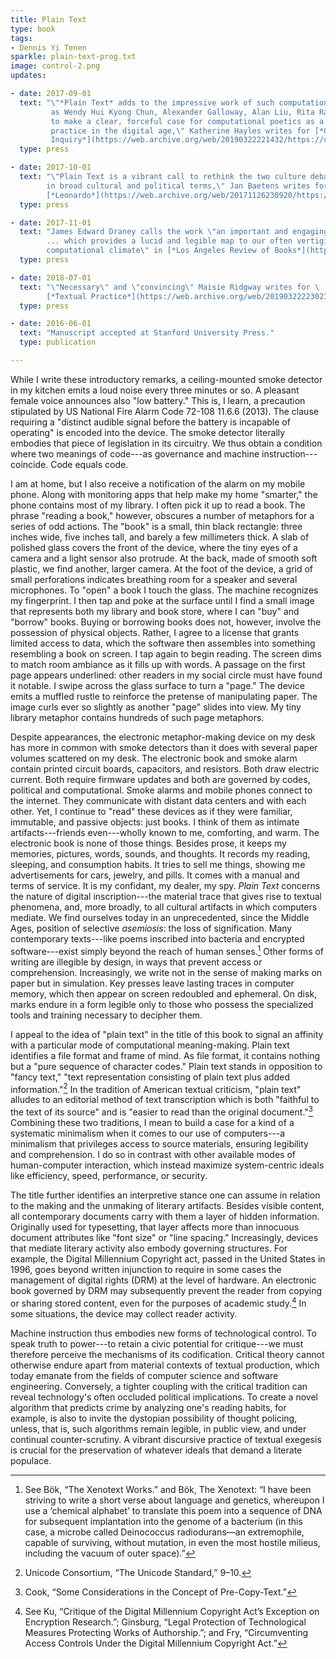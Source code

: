 ```yaml
---
title: Plain Text
type: book
tags:
- Dennis Yi Tenen
sparkle: plain-text-prog.txt
image: control-2.png
updates:

- date: 2017-09-01
  text: "\"*Plain Text* adds to the impressive work of such computationally savvy theorists \
         as Wendy Hui Kyong Chun, Alexander Galloway, Alan Liu, Rita Raley, and others \ 
         to make a clear, forceful case for computational poetics as a necessary literary \
         practice in the digital age,\" Katherine Hayles writes for [*Critical \
         Inquiry*](https://web.archive.org/web/20190322221432/https://criticalinquiry.uchicago.edu/n._katherine_hayles_reviews_plain_text)."
  type: press

- date: 2017-10-01
  text: "\"Plain Text is a vibrant call to rethink the two culture debate \
        in broad cultural and political terms,\" Jan Baetens writes for \
        [*Leonardo*](https://web.archive.org/web/20171126230920/https://www.leonardo.info/review/2017/10/review-of-plain-text-the-poetics-of-computation)."
  type: press

- date: 2017-11-01
  text: "James Edward Draney calls the work \"an important and engaging book \
        ... which provides a lucid and legible map to our often vertiginous \
        computational climate\" in [*Los Angeles Review of Books*](https://web.archive.org/web/20171126230526/https://lareviewofbooks.org/article/computation-de-texte/)."
  type: press

- date: 2018-07-01
  text: "\"Necessary\" and \"convincing\" Maisie Ridgway writes for \
        [*Textual Practice*](https://web.archive.org/web/20190322223023/https://www.tandfonline.com/doi/abs/10.1080/0950236X.2018.1496662?journalCode=rtpr20)."
  type: press

- date: 2016-06-01
  text: "Manuscript accepted at Stanford University Press."
  type: publication

---
```


While I write these introductory remarks, a ceiling-mounted smoke detector in
my kitchen emits a loud noise every three minutes or so. A pleasant female
voice announces also "low battery." This is, I learn, a precaution stipulated
by US National Fire Alarm Code 72-108 11.6.6 (2013). The clause requiring a
"distinct audible signal before the battery is incapable of operating" is
encoded into the device. The smoke detector literally embodies that piece of
legislation in its circuitry. We thus obtain a condition where two meanings of
code---as governance and machine instruction---coincide. Code equals code.

I am at home, but I also receive a notification of the alarm on my mobile
phone. Along with monitoring apps that help make my home "smarter," the phone
contains most of my library. I often pick it up to read a book. The phrase
"reading a book," however, obscures a number of metaphors for a series of odd
actions.  The "book" is a small, thin black rectangle: three inches wide, five
inches tall, and barely a few millimeters thick. A slab of polished glass
covers the front of the device, where the tiny eyes of a camera and a light
sensor also protrude. At the back, made of smooth soft plastic, we find
another, larger camera. At the foot of the device, a grid of small
perforations indicates breathing room for a speaker and several microphones.
To "open" a book I touch the glass. The machine recognizes my fingerprint. I
then tap and poke at the surface until I find a small image that represents
both my library and book store, where I can "buy" and "borrow" books. Buying
or borrowing books does not, however, involve the possession of physical
objects. Rather, I agree to a license that grants limited access to data,
which the software then assembles into something resembling a book on screen.
I tap again to begin reading. The screen dims to match room ambiance as it
fills up with words. A passage on the first page appears underlined: other
readers in my social circle must have found it notable. I swipe across the
glass surface to turn a "page." The device emits a muffled rustle to reinforce
the pretense of manipulating paper. The image curls ever so slightly as
another "page" slides into view. My tiny library metaphor contains hundreds of
such page metaphors.

Despite appearances, the electronic metaphor-making device on my desk has more
in common with smoke detectors than it does with several paper volumes
scattered on my desk. The electronic book and smoke alarm contain printed
circuit boards, capacitors, and resistors. Both draw electric current. Both
require firmware updates and both are governed by codes, political and
computational. Smoke alarms and mobile phones connect to the internet. They
communicate with distant data centers and with each other. Yet, I continue to
"read" these devices as if they were familiar, immutable, and passive objects:
just books. I think of them as intimate artifacts---friends even---wholly
known to me, comforting, and warm. The electronic book is none of those
things. Besides prose, it keeps my memories, pictures, words, sounds, and
thoughts. It records my reading, sleeping, and consumption habits. It tries to
sell me things, showing me advertisements for cars, jewelry, and pills. It
comes with a manual and terms of service. It is my confidant, my dealer, my
spy.
*Plain Text* concerns the nature of digital inscription---the material trace
that gives rise to textual phenomena, and, more broadly, to all cultural
artifacts in which computers mediate. We find ourselves today in an
unprecedented, since the Middle Ages, position of selective *asemiosis*: the
loss of signification. Many contemporary texts---like poems inscribed into
bacteria and encrypted software---exist simply beyond the reach of human
senses.[^ln-dna] Other forms of writing are illegible by design, in ways that
prevent access or comprehension. Increasingly, we write not in the sense of
making marks on paper but in simulation. Key presses leave lasting traces in
computer memory, which then appear on screen redoubled and ephemeral. On disk,
marks endure in a form legible only to those who possess the specialized tools
and training necessary to decipher them.

I appeal to the idea of "plain text" in the title of this book to signal an
affinity with a particular mode of computational meaning-making. Plain text
identifies a file format and frame of mind. As file format, it contains
nothing but a "pure sequence of character codes." Plain text stands in
opposition to "fancy text," "text representation consisting of plain text plus
added information."[^1] In the tradition of American textual criticism, "plain
text" alludes to an editorial method of text transcription which is both
"faithful to the text of its source" and is "easier to read than the original
document."[^2] Combining these two traditions, I mean to build a case for a
kind of a systematic minimalism when it comes to our use of computers---a
minimalism that privileges access to source materials, ensuring legibility and
comprehension. I do so in contrast with other available modes of
human-computer interaction, which instead maximize system-centric ideals like
efficiency, speed, performance, or security.

The title further identifies an interpretive stance one can assume in relation
to the making and the unmaking of literary artifacts. Besides visible content,
all contemporary documents carry with them a layer of hidden information.
Originally used for typesetting, that layer affects more than innocuous
document attributes like "font size" or "line spacing." Increasingly, devices
that mediate literary activity also embody governing structures. For example,
the Digital Millennium Copyright act, passed in the United States in 1996,
goes beyond written injunction to require in some cases the management of
digital rights (DRM) at the level of hardware. An electronic book governed by
DRM may subsequently prevent the reader from copying or sharing stored
content, even for the purposes of academic study.[^ln-dmca] In some
situations, the device may collect reader activity.

Machine instruction thus embodies new forms of technological control. To speak
truth to power---to retain a civic potential for critique---we must therefore
perceive the mechanisms of its codification. Critical theory cannot otherwise
endure apart from material contexts of textual production, which today emanate
from the fields of computer science and software engineering. Conversely, a
tighter coupling with the critical tradition can reveal technology's often
occluded political implications. To create a novel algorithm that predicts
crime by analyzing one's reading habits, for example, is also to invite the
dystopian possibility of thought policing, unless, that is, such algorithms
remain legible, in public view, and under continual counter-scrutiny. A
vibrant discursive practice of textual exegesis is crucial for the
preservation of whatever ideals that demand a literate populace.

[^ln-dna]: See Bök, “The Xenotext Works.” and Bök, The Xenotext: “I have been striving to write a short verse about language and genetics, whereupon I use a ‘chemical alphabet’ to translate this poem into a sequence of DNA for subsequent implantation into the genome of a bacterium (in this case, a microbe called Deinococcus radiodurans—an extremophile, capable of surviving, without mutation, in even the most hostile milieus, including the vacuum of outer space).”

[^ln-dmca]: See Ku, “Critique of the Digital Millennium Copyright Act’s Exception on Encryption Research.”; Ginsburg, “Legal Protection of Technological Measures Protecting Works of Authorship.”; and Fry, “Circumventing Access Controls Under the Digital Millennium Copyright Act.”

[^1]: Unicode Consortium, “The Unicode Standard,” 9–10.

[^2]: Cook, “Some Considerations in the Concept of Pre-Copy-Text.”
